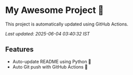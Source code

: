 # My Awesome Project 🚀

This project is automatically updated using GitHub Actions.

_Last updated: 2025-06-04 03:40:32 IST_

## Features
- Auto-update README using Python 🐍
- Auto Git push with GitHub Actions 🤖
